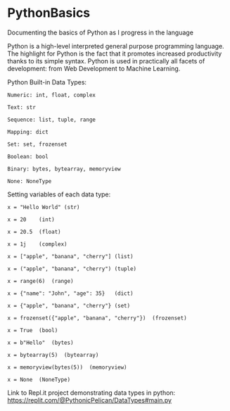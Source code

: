 # PythonBasics
Documenting the basics of Python as I progress in the language

Python is a high-level interpreted general purpose programming language. 
The highlight for Python is the fact that it promotes increased productivity thanks to its simple syntax.
Python is used in practically all facets of development: from Web Development to Machine Learning.

Python Built-in Data Types:

	Numeric: int, float, complex

	Text: str

	Sequence: list, tuple, range

	Mapping: dict

	Set: set, frozenset

	Boolean: bool

	Binary: bytes, bytearray, memoryview

	None: NoneType

Setting variables of each data type:

	x = "Hello World" (str)

	x = 20    (int)

	x = 20.5  (float)

	x = 1j    (complex)

	x = ["apple", "banana", "cherry"] (list)

	x = ("apple", "banana", "cherry") (tuple)

	x = range(6)  (range)

	x = {"name": "John", "age": 35}   (dict)

	x = {"apple", "banana", "cherry"} (set)

	x = frozenset({"apple", "banana", "cherry"})  (frozenset)

	x = True  (bool)

	x = b"Hello"  (bytes)

	x = bytearray(5)  (bytearray)

	x = memoryview(bytes(5))  (memoryview)

	x = None  (NoneType)
	
Link to Repl.it project demonstrating data types in python:
https://replit.com/@PythonicPelican/DataTypes#main.py
